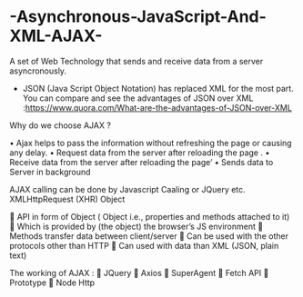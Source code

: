 # -Asynchronous-JavaScript-And-XML-AJAX-
A set of Web Technology that sends and receive data from a server asyncronously.

- JSON (Java Script Object Notation) has replaced XML for the most part.
You can compare and see the advantages of JSON over XML :https://www.quora.com/What-are-the-advantages-of-JSON-over-XML



 Why do we choose AJAX ?

•	Ajax helps to pass the information without refreshing the page or causing any delay.
•	Request data from the server after reloading the page .
•	Receive data from the server after reloading the page’
•	Sends data to Server in background
 
AJAX calling can be done by Javascript Caaling or JQuery etc.
XMLHttpRequest (XHR)  Object

	API in form of Object ( Object i.e., properties and methods attached to it)
	Which is provided by (the object) the browser’s JS environment
	Methods transfer data between client/server
	Can be used with the other protocols other than HTTP
	Can used with data than XML (JSON, plain text)


The working of AJAX :
	JQuery
	Axios
	SuperAgent
	Fetch API
	Prototype
	Node Http
  

